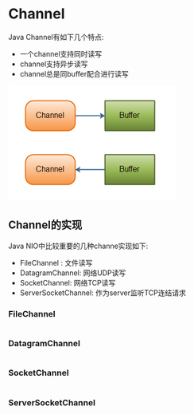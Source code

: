 # Channel

Java Channel有如下几个特点:

* 一个channel支持同时读写
* channel支持异步读写
* channel总是同buffer配合进行读写

![](/assets/channel-and-buffer.png)

## Channel的实现

Java NIO中比较重要的几种channe实现如下:

* FileChannel : 文件读写
* DatagramChannel: 网络UDP读写
* SocketChannel: 网络TCP读写
* ServerSocketChannel: 作为server监听TCP连结请求

### FileChannel

```

```

### DatagramChannel

```

```

### SocketChannel

```

```

### ServerSocketChannel

```

```



